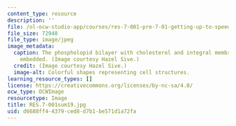 ```yaml
---
content_type: resource
description: ''
file: /ol-ocw-studio-app/courses/res-7-001-pre-7-01-getting-up-to-speed-in-biology-summer-2019/d6688ff44379ced8d7b1be571d1a72fa_RES.7-001sum19.jpg
file_size: 72948
file_type: image/jpeg
image_metadata:
  caption: The phospholopid bilayer with cholesterol and integral membrane proteins
    embedded. (Image courtesy Hazel Sive.)
  credit: (Image courtesy Hazel Sive.)
  image-alt: Colorful shapes representing cell structures.
learning_resource_types: []
license: https://creativecommons.org/licenses/by-nc-sa/4.0/
ocw_type: OCWImage
resourcetype: Image
title: RES.7-001sum19.jpg
uid: d6688ff4-4379-ced8-d7b1-be571d1a72fa
---
```

